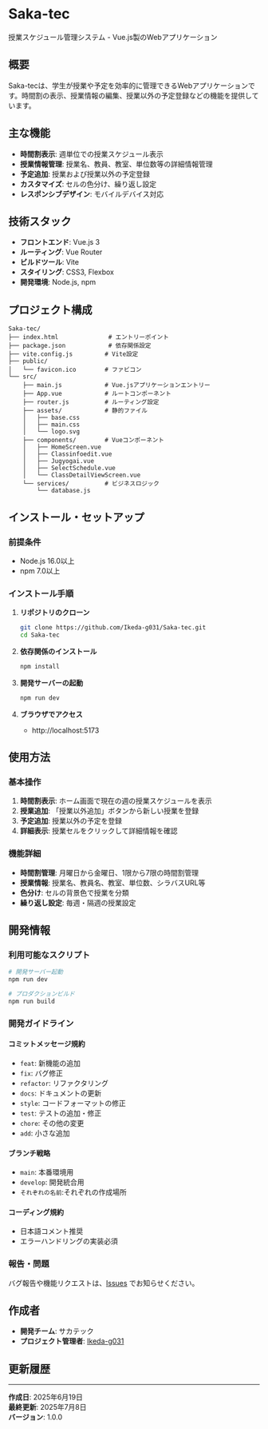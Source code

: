 # Saka-tec

授業スケジュール管理システム - Vue.js製のWebアプリケーション

## 概要

Saka-tecは、学生が授業や予定を効率的に管理できるWebアプリケーションです。時間割の表示、授業情報の編集、授業以外の予定登録などの機能を提供しています。

## 主な機能

- **時間割表示**: 週単位での授業スケジュール表示
- **授業情報管理**: 授業名、教員、教室、単位数等の詳細情報管理
- **予定追加**: 授業および授業以外の予定登録
- **カスタマイズ**: セルの色分け、繰り返し設定
- **レスポンシブデザイン**: モバイルデバイス対応

## 技術スタック

- **フロントエンド**: Vue.js 3
- **ルーティング**: Vue Router
- **ビルドツール**: Vite
- **スタイリング**: CSS3, Flexbox
- **開発環境**: Node.js, npm

## プロジェクト構成

```
Saka-tec/
├── index.html              # エントリーポイント
├── package.json            # 依存関係設定
├── vite.config.js         # Vite設定
├── public/
│   └── favicon.ico        # ファビコン
└── src/
    ├── main.js            # Vue.jsアプリケーションエントリー
    ├── App.vue            # ルートコンポーネント
    ├── router.js          # ルーティング設定
    ├── assets/            # 静的ファイル
    │   ├── base.css
    │   ├── main.css
    │   └── logo.svg
    ├── components/        # Vueコンポーネント
    │   ├── HomeScreen.vue
    │   ├── Classinfoedit.vue
    │   ├── Jugyogai.vue
    │   ├── SelectSchedule.vue
    │   └── ClassDetailViewScreen.vue
    └── services/          # ビジネスロジック
        └── database.js
```

## インストール・セットアップ

### 前提条件
- Node.js 16.0以上
- npm 7.0以上

### インストール手順

1. **リポジトリのクローン**
   ```bash
   git clone https://github.com/Ikeda-g031/Saka-tec.git
   cd Saka-tec
   ```

2. **依存関係のインストール**
   ```bash
   npm install
   ```

3. **開発サーバーの起動**
   ```bash
   npm run dev
   ```

4. **ブラウザでアクセス**
   - http://localhost:5173


## 使用方法

### 基本操作

1. **時間割表示**: ホーム画面で現在の週の授業スケジュールを表示
2. **授業追加**: 「授業以外追加」ボタンから新しい授業を登録
3. **予定追加**: 授業以外の予定を登録
4. **詳細表示**: 授業セルをクリックして詳細情報を確認

### 機能詳細

- **時間割管理**: 月曜日から金曜日、1限から7限の時間割管理
- **授業情報**: 授業名、教員名、教室、単位数、シラバスURL等
- **色分け**: セルの背景色で授業を分類
- **繰り返し設定**: 毎週・隔週の授業設定

## 開発情報

### 利用可能なスクリプト

```bash
# 開発サーバー起動
npm run dev

# プロダクションビルド
npm run build

```

### 開発ガイドライン

#### コミットメッセージ規約
- `feat`: 新機能の追加
- `fix`: バグ修正
- `refactor`: リファクタリング
- `docs`: ドキュメントの更新
- `style`: コードフォーマットの修正
- `test`: テストの追加・修正
- `chore`: その他の変更
- `add`: 小さな追加

#### ブランチ戦略
- `main`: 本番環境用
- `develop`: 開発統合用
- `それぞれの名前`:それぞれの作成場所

#### コーディング規約
- 日本語コメント推奨
- エラーハンドリングの実装必須

### 報告・問題

バグ報告や機能リクエストは、[Issues](https://github.com/Ikeda-g031/Saka-tec/issues) でお知らせください。

## 作成者

- **開発チーム**: サカテック
- **プロジェクト管理者**: [Ikeda-g031](https://github.com/Ikeda-g031)

## 更新履歴

---

**作成日**: 2025年6月19日  
**最終更新**: 2025年7月8日  
**バージョン**: 1.0.0
